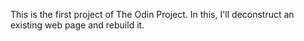 This is the first project of The Odin Project. In this, I'll deconstruct an existing web page and rebuild it.
